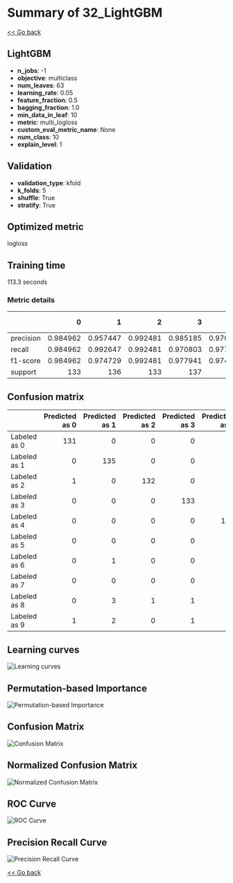# Summary of 32_LightGBM

[<< Go back](../README.md)


## LightGBM
- **n_jobs**: -1
- **objective**: multiclass
- **num_leaves**: 63
- **learning_rate**: 0.05
- **feature_fraction**: 0.5
- **bagging_fraction**: 1.0
- **min_data_in_leaf**: 10
- **metric**: multi_logloss
- **custom_eval_metric_name**: None
- **num_class**: 10
- **explain_level**: 1

## Validation
 - **validation_type**: kfold
 - **k_folds**: 5
 - **shuffle**: True
 - **stratify**: True

## Optimized metric
logloss

## Training time

113.3 seconds

### Metric details
|           |          0 |          1 |          2 |          3 |          4 |          5 |          6 |          7 |          8 |          9 |   accuracy |   macro avg |   weighted avg |   logloss |
|:----------|-----------:|-----------:|-----------:|-----------:|-----------:|-----------:|-----------:|-----------:|-----------:|-----------:|-----------:|------------:|---------------:|----------:|
| precision |   0.984962 |   0.957447 |   0.992481 |   0.985185 |   0.970803 |   0.970803 |   0.992537 |   0.970803 |   0.976378 |   0.947368 |   0.974759 |    0.974877 |       0.974844 | 0.0869372 |
| recall    |   0.984962 |   0.992647 |   0.992481 |   0.970803 |   0.977941 |   0.977941 |   0.977941 |   0.992537 |   0.946565 |   0.933333 |   0.974759 |    0.974715 |       0.974759 | 0.0869372 |
| f1-score  |   0.984962 |   0.974729 |   0.992481 |   0.977941 |   0.974359 |   0.974359 |   0.985185 |   0.98155  |   0.96124  |   0.940299 |   0.974759 |    0.974711 |       0.974716 | 0.0869372 |
| support   | 133        | 136        | 133        | 137        | 136        | 136        | 136        | 134        | 131        | 135        |   0.974759 | 1347        |    1347        | 0.0869372 |


## Confusion matrix
|              |   Predicted as 0 |   Predicted as 1 |   Predicted as 2 |   Predicted as 3 |   Predicted as 4 |   Predicted as 5 |   Predicted as 6 |   Predicted as 7 |   Predicted as 8 |   Predicted as 9 |
|:-------------|-----------------:|-----------------:|-----------------:|-----------------:|-----------------:|-----------------:|-----------------:|-----------------:|-----------------:|-----------------:|
| Labeled as 0 |              131 |                0 |                0 |                0 |                2 |                0 |                0 |                0 |                0 |                0 |
| Labeled as 1 |                0 |              135 |                0 |                0 |                0 |                1 |                0 |                0 |                0 |                0 |
| Labeled as 2 |                1 |                0 |              132 |                0 |                0 |                0 |                0 |                0 |                0 |                0 |
| Labeled as 3 |                0 |                0 |                0 |              133 |                0 |                2 |                0 |                2 |                0 |                0 |
| Labeled as 4 |                0 |                0 |                0 |                0 |              133 |                0 |                0 |                0 |                0 |                3 |
| Labeled as 5 |                0 |                0 |                0 |                0 |                0 |              133 |                1 |                0 |                0 |                2 |
| Labeled as 6 |                0 |                1 |                0 |                0 |                1 |                0 |              133 |                0 |                1 |                0 |
| Labeled as 7 |                0 |                0 |                0 |                0 |                1 |                0 |                0 |              133 |                0 |                0 |
| Labeled as 8 |                0 |                3 |                1 |                1 |                0 |                0 |                0 |                0 |              124 |                2 |
| Labeled as 9 |                1 |                2 |                0 |                1 |                0 |                1 |                0 |                2 |                2 |              126 |

## Learning curves
![Learning curves](learning_curves.png)

## Permutation-based Importance
![Permutation-based Importance](permutation_importance.png)
## Confusion Matrix

![Confusion Matrix](confusion_matrix.png)


## Normalized Confusion Matrix

![Normalized Confusion Matrix](confusion_matrix_normalized.png)


## ROC Curve

![ROC Curve](roc_curve.png)


## Precision Recall Curve

![Precision Recall Curve](precision_recall_curve.png)



[<< Go back](../README.md)
